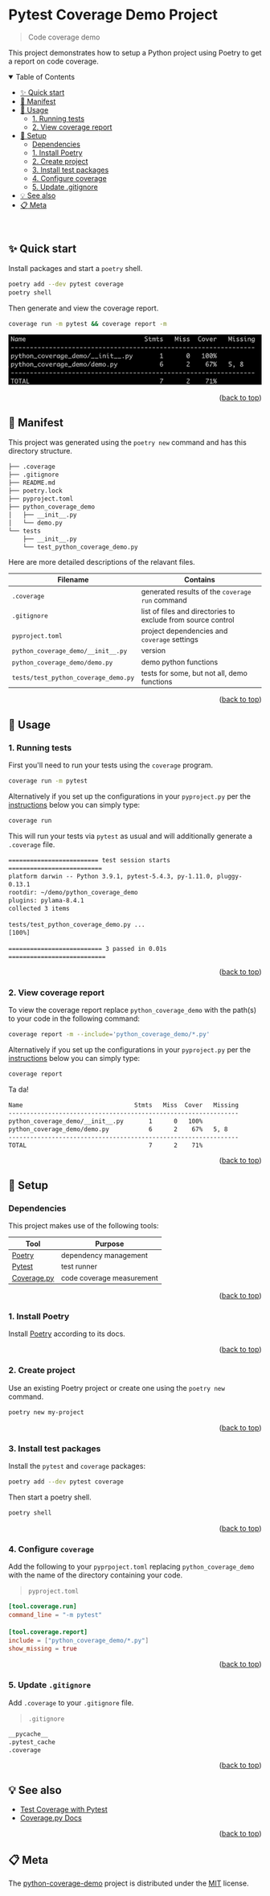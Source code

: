 <a name="readme-top"></a>

Pytest Coverage Demo Project
============================

> Code coverage demo

This project demonstrates how to setup a Python project using Poetry to get
a report on code coverage.

<details open>
  <summary>Table of Contents</summary>

* [✨&nbsp;Quick start](#quick-start)
* [:notebook: Manifest](#notebook-manifest)
* [🤖&nbsp;Usage](#usage)
   * [1. Running tests](#1-running-tests)
   * [2. View coverage report](#2-view-coverage-report)
* [🚀 Setup](#setup)
  * [Dependencies](#dependencies)
  * [1. Install Poetry](#1-install-poetry)
  * [2. Create project](#2-create-project)
  * [3. Install test packages](#3-install-test-packages)
  * [4. Configure coverage](#4-configure-coverage)
  * [5. Update .gitignore](#5-update-gitignore)
* [💡 See also](#see-also)
* [:clipboard: Meta](#clipboard-meta)

</details>

<br />

## ✨&nbsp;Quick start

Install packages and start a `poetry` shell.

```bash
poetry add --dev pytest coverage
poetry shell
```

Then generate and view the coverage report.

```bash
coverage run -m pytest && coverage report -m
```

![Screenshot](screenshot.png)

<p align="right">(<a href="#user-content-readme-top">back to top</a>)</p>

:notebook: Manifest
-------------------

This project was generated using the `poetry new` command and has this
directory structure.

```text
├── .coverage
├── .gitignore
├── README.md
├── poetry.lock
├── pyproject.toml
├── python_coverage_demo
│   ├── __init__.py
│   └── demo.py
└── tests
    ├── __init__.py
    └── test_python_coverage_demo.py
```

Here are more detailed descriptions of the relavant files.

| Filename                             | Contains                                                     |
|--------------------------------------|--------------------------------------------------------------|
| `.coverage`                          | generated results of the `coverage run` command              |
| `.gitignore`                         | list of files and directories to exclude from source control |
| `pyproject.toml`                     | project dependencies and `coverage` settings                 |
| `python_coverage_demo/__init__.py`   | version                                                      |
| `python_coverage_demo/demo.py`       | demo python functions                                        |
| `tests/test_python_coverage_demo.py` | tests for some, but not all, demo functions                  |

<p align="right">(<a href="#user-content-readme-top">back to top</a>)</p>

🤖&nbsp;Usage
--------------

### 1. Running tests

First you'll need to run your tests using the `coverage` program.

```bash
coverage run -m pytest
```

Alternatively if you set up the configurations in your `pyproject.py` per the
[instructions](#4-configure-coverage) below you can simply type:

```bash
coverage run
```

This will run your tests via `pytest` as usual and will additionally generate
a `.coverage` file.

```
========================= test session starts ==========================
platform darwin -- Python 3.9.1, pytest-5.4.3, py-1.11.0, pluggy-0.13.1
rootdir: ~/demo/python_coverage_demo
plugins: pylama-8.4.1
collected 3 items

tests/test_python_coverage_demo.py ...                            [100%]

========================== 3 passed in 0.01s ===========================
```

<p align="right">(<a href="#user-content-readme-top">back to top</a>)</p>

### 2. View coverage report

To view the coverage report replace `python_coverage_demo` with the path(s) to
your code in the following command:

```bash
coverage report -m --include='python_coverage_demo/*.py'
```

Alternatively if you set up the configurations in your `pyproject.py` per the
[instructions](#4-configure-coverage) below you can simply type:

```bash
coverage report
```

Ta da!

```
Name                               Stmts   Miss  Cover   Missing
----------------------------------------------------------------
python_coverage_demo/__init__.py       1      0   100%
python_coverage_demo/demo.py           6      2    67%   5, 8
----------------------------------------------------------------
TOTAL                                  7      2    71%
```

<p align="right">(<a href="#user-content-readme-top">back to top</a>)</p>

🚀&nbsp;Setup
--------------

### Dependencies

This project makes use of the following tools:

| Tool            | Purpose                   |
|-----------------|---------------------------|
| [Poetry][]      | dependency management     |
| [Pytest][]      | test runner               |
| [Coverage.py][] | code coverage measurement |

<p align="right">(<a href="#user-content-readme-top">back to top</a>)</p>

### 1. Install Poetry

Install [Poetry][install-poetry] according to its docs.

[install-poetry]: https://python-poetry.org/docs/#installation

<p align="right">(<a href="#user-content-readme-top">back to top</a>)</p>

### 2. Create project

Use an existing Poetry project or create one using the `poetry new` command.

```bash
poetry new my-project
```

<p align="right">(<a href="#user-content-readme-top">back to top</a>)</p>

### 3. Install test packages

Install the `pytest` and `coverage` packages:

```bash
poetry add --dev pytest coverage
```

Then start a poetry shell.

```bash
poetry shell
```

<p align="right">(<a href="#user-content-readme-top">back to top</a>)</p>

### 4. Configure `coverage`

Add the following to your `pyprpoject.toml` replacing `python_coverage_demo` with the
name of the directory containing your code.

> `pyproject.toml`

```toml
[tool.coverage.run]
command_line = "-m pytest"

[tool.coverage.report]
include = ["python_coverage_demo/*.py"]
show_missing = true
```

<p align="right">(<a href="#user-content-readme-top">back to top</a>)</p>

### 5. Update `.gitignore`

Add `.coverage` to your `.gitignore` file.

> `.gitignore`

```text
__pycache__
.pytest_cache
.coverage
```

<p align="right">(<a href="#user-content-readme-top">back to top</a>)</p>

💡&nbsp;See also
-----------------

* [Test Coverage with Pytest][]
* [Coverage.py Docs][Coverage.py]

[Test Coverage with Pytest]: https://failedtofunction.com/test-coverage-with-pytest/
[Poetry]: https://python-poetry.org/
[Pytest]: https://docs.pytest.org/
[Coverage.py]: https://coverage.readthedocs.io/en/6.4.3/

<p align="right">(<a href="#user-content-readme-top">back to top</a>)</p>

:clipboard: Meta
----------------

The [python-coverage-demo][] project is distributed under the [MIT](LICENSE.txt) license.

[python-coverage-demo]: https://github.com/alissa-huskey/python-coverage-demo

